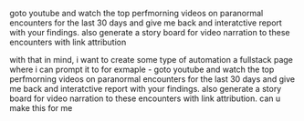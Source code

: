  
goto youtube and  watch the top perfmorning videos on paranormal encounters for the last 30 days and give me back and interatctive report with your findings. also generate a story board for video narration to these encounters with link attribution


with that in mind, i want to create some type of automation a fullstack page where i can prompt it to for exmaple - goto youtube and  watch the top perfmorning videos on paranormal encounters for the last 30 days and give me back and interatctive report with your findings. also generate a story board for video narration to these encounters with link attribution. can u make this for me

